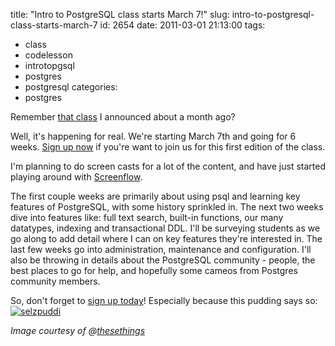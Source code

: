 title: "Intro to PostgreSQL class starts March 7!"
slug: intro-to-postgresql-class-starts-march-7
id: 2654
date: 2011-03-01 21:13:00
tags: 
- class
- codelesson
- introtopgsql
- postgres
- postgresql
categories: 
- postgres

Remember [that class](http://www.chesnok.com/daily/2011/02/10/offering-an-intro-to-postgresql-class/) I announced about a month ago? 

Well, it's happening for real. We're starting March 7th and going for 6 weeks. [Sign up now](http://codelesson.com/courses/view/introduction-to-postgresql) if you're want to join us for this first edition of the class.

I'm planning to do screen casts for a lot of the content, and have just started playing around with [Screenflow](http://www.telestream.net/screen-flow/overview.htm). 

The first couple weeks are primarily about using psql and learning key features of PostgreSQL, with some history sprinkled in. The next two weeks dive into features like: full text search, built-in functions, our many datatypes, indexing and transactional DDL. I'll be surveying students as we go along to add detail where I can on key features they're interested in.  The last few weeks go into administration, maintenance and configuration. I'll also be throwing in details about the PostgreSQL community - people, the best places to go for help, and hopefully some cameos from Postgres community members.

So, don't forget to [sign up today](http://codelesson.com/courses/view/introduction-to-postgresql)! Especially because this pudding says so: 
[![](http://www.chesnok.com/daily/wp-content/uploads/2011/03/selzpuddi-300x291.png "selzpuddi")](http://www.chesnok.com/daily/wp-content/uploads/2011/03/selzpuddi.png)

_Image courtesy of @[thesethings](http://twitter.com/thesethings)_
